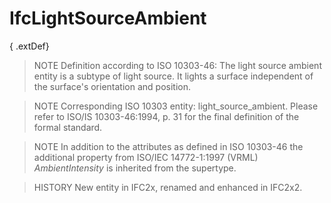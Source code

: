 # IfcLightSourceAmbient

{ .extDef}
> NOTE  Definition according to ISO 10303-46:
> The light source ambient entity is a subtype of light source. It lights a surface independent of the surface's orientation and position.

> NOTE  Corresponding ISO 10303 entity: light_source_ambient. Please refer to ISO/IS 10303-46:1994, p. 31 for the final definition of the formal standard.

> NOTE  In addition to the attributes as defined in ISO 10303-46 the additional property from ISO/IEC 14772-1:1997 (VRML) _AmbientIntensity_ is inherited from the supertype.

> HISTORY  New entity in IFC2x, renamed and enhanced in IFC2x2.

